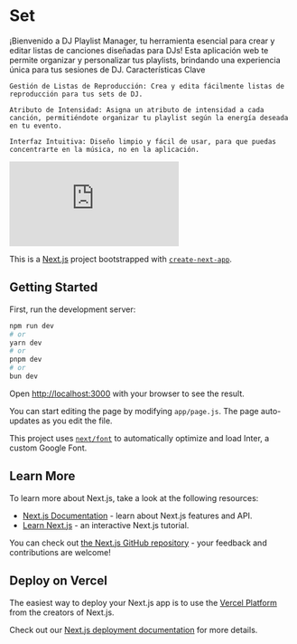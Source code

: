 # Set

¡Bienvenido a DJ Playlist Manager, tu herramienta esencial para crear y editar listas de canciones diseñadas para DJs! Esta aplicación web te permite organizar y personalizar tus playlists, brindando una experiencia única para tus sesiones de DJ.
Características Clave

    Gestión de Listas de Reproducción: Crea y edita fácilmente listas de reproducción para tus sets de DJ.

    Atributo de Intensidad: Asigna un atributo de intensidad a cada canción, permitiéndote organizar tu playlist según la energía deseada en tu evento.

    Interfaz Intuitiva: Diseño limpio y fácil de usar, para que puedas concentrarte en la música, no en la aplicación.


![Gif](https://www.flexclip.com/es/share/4537028e909444ce97e5031ce2cec97ccd4ef17.html)

This is a [Next.js](https://nextjs.org/) project bootstrapped with [`create-next-app`](https://github.com/vercel/next.js/tree/canary/packages/create-next-app).

## Getting Started

First, run the development server:

```bash
npm run dev
# or
yarn dev
# or
pnpm dev
# or
bun dev
```

Open [http://localhost:3000](http://localhost:3000) with your browser to see the result.

You can start editing the page by modifying `app/page.js`. The page auto-updates as you edit the file.

This project uses [`next/font`](https://nextjs.org/docs/basic-features/font-optimization) to automatically optimize and load Inter, a custom Google Font.

## Learn More

To learn more about Next.js, take a look at the following resources:

- [Next.js Documentation](https://nextjs.org/docs) - learn about Next.js features and API.
- [Learn Next.js](https://nextjs.org/learn) - an interactive Next.js tutorial.

You can check out [the Next.js GitHub repository](https://github.com/vercel/next.js/) - your feedback and contributions are welcome!

## Deploy on Vercel

The easiest way to deploy your Next.js app is to use the [Vercel Platform](https://vercel.com/new?utm_medium=default-template&filter=next.js&utm_source=create-next-app&utm_campaign=create-next-app-readme) from the creators of Next.js.

Check out our [Next.js deployment documentation](https://nextjs.org/docs/deployment) for more details.
